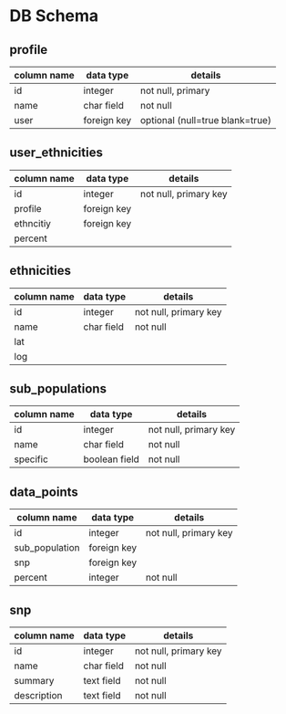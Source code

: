 # DB Schema


## profile
column name | data type | details
------------|-----------|-----------------------
id         | integer   | not null, primary
name       | char field  | not null
user       | foreign key  | optional (null=true blank=true)

## user_ethnicities
column name | data type | details
------------|-----------|-----------------------
id          | integer   | not null, primary key
profile     |  foreign key |  
ethncitiy   |  foreign key   |  
percent     |           |  

## ethnicities
column name | data type | details
------------|-----------|-----------------------
id          | integer   | not null, primary key
name        |  char field   |  not null
lat         |
log         |

## sub_populations
column name | data type | details
------------|-----------|-----------------------
id          | integer   | not null, primary key
name        | char field    |  not null
specific	| boolean field | not null  

## data_points
column name | data type | details
------------|-----------|-----------------------
id          | integer   | not null, primary key
sub_population | foreign key |
snp | foreign key |
percent | integer | not null  

## snp
column name | data type | details
------------|-----------|-----------------------
id          | integer   | not null, primary key
name        | char field | not null
summary     | text field | not null
description  | text field   |  not null
